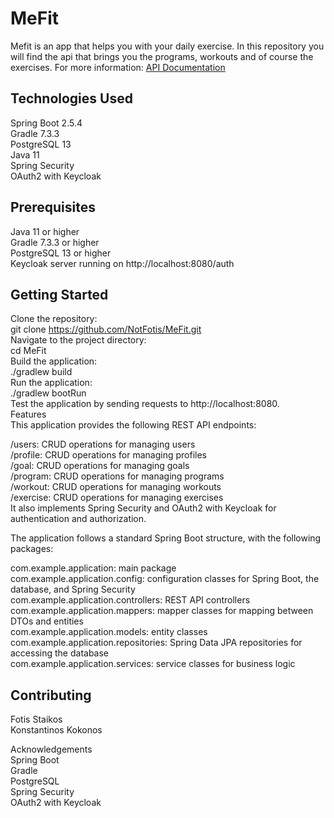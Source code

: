 # MeFit

Mefit is an app that helps you with your daily exercise. In this repository you will find the api that brings you the programs, workouts and of course the exercises.
For more information: <a href="https://github.com/NotFotis/MeFit/wiki/API-Documentation">API Documentation</a>

## Technologies Used <br />
Spring Boot 2.5.4 <br />
Gradle 7.3.3 <br />
PostgreSQL 13 <br />
Java 11 <br />
Spring Security <br />
OAuth2 with Keycloak <br />
## Prerequisites <br />
Java 11 or higher <br />
Gradle 7.3.3 or higher <br />
PostgreSQL 13 or higher <br />
Keycloak server running on http://localhost:8080/auth <br />
## Getting Started <br />
Clone the repository: <br />
git clone https://github.com/NotFotis/MeFit.git <br />
Navigate to the project directory: <br />
cd MeFit <br />
Build the application: <br />
./gradlew build <br />
Run the application: <br />
./gradlew bootRun <br />
Test the application by sending requests to http://localhost:8080. <br />
Features <br />
This application provides the following REST API endpoints: <br />

/users: CRUD operations for managing users <br />
/profile: CRUD operations for managing profiles <br />
/goal: CRUD operations for managing goals <br />
/program: CRUD operations for managing programs <br />
/workout: CRUD operations for managing workouts <br />
/exercise: CRUD operations for managing exercises <br />
It also implements Spring Security and OAuth2 with Keycloak for authentication and authorization. <br />

The application follows a standard Spring Boot structure, with the following packages: <br />

com.example.application: main package <br />
com.example.application.config: configuration classes for Spring Boot, the database, and Spring Security <br />
com.example.application.controllers: REST API controllers <br />
com.example.application.mappers: mapper classes for mapping between DTOs and entities <br />
com.example.application.models: entity classes <br />
com.example.application.repositories: Spring Data JPA repositories for accessing the database <br />
com.example.application.services: service classes for business logic <br />

## Contributing  <br />
Fotis Staikos <br />
Konstantinos Kokonos <br />

Acknowledgements <br />
Spring Boot <br />
Gradle <br />
PostgreSQL <br />
Spring Security <br />
OAuth2 with Keycloak <br />
